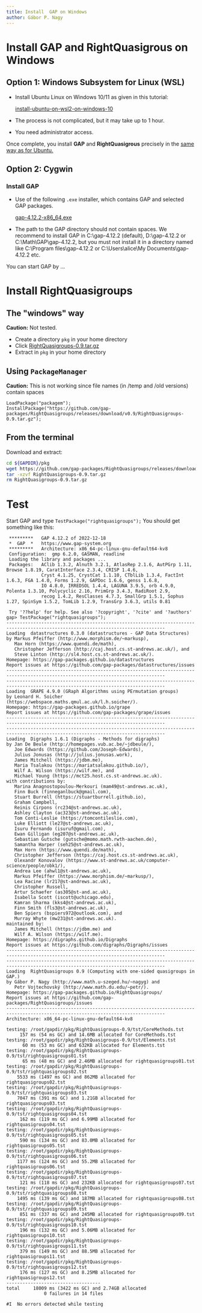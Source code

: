 ```yaml
---
title: Install  GAP on Windows
author: Gábor P. Nagy
---
```




# Install GAP and RightQuasigrous on Windows

## Option 1: Windows Subsystem for Linux (WSL)

* Install Ubuntu Linux on Windows 10/11 as given in this tutorial:
  
  [install-ubuntu-on-wsl2-on-windows-10](https://ubuntu.com/tutorials/install-ubuntu-on-wsl2-on-windows-10#1-overview)
* The process is not complicated, but it may take up to 1 hour. 
* You need administrator access.

Once complete, you install **GAP** and **RightQuasigrous** precisely in the [same way as for Ubuntu.](./install_ubuntu.html)

## Option 2: Cygwin

### Install GAP

* Use of the following `.exe` installer, which contains GAP and selected GAP packages.
  
  [gap-4.12.2-x86_64.exe](https://github.com/gap-system/gap/releases/download/v4.12.2/gap-4.12.2-x86_64.exe)
* The path to the GAP directory should not contain spaces. We recommend to install GAP in C:\gap-4.12.2 (default), D:\gap-4.12.2 or C:\Math\GAP\gap-4.12.2, but you must not install it in a directory named like C:\Program files\gap-4.12.2 or C:\Users\alice\My Documents\gap-4.12.2 etc.


You can start GAP by ...

# Install RightQuasigroups

## The "windows" way

__Caution:__ Not tested.

* Create a directory `pkg` in your home directory
* Click
[RightQuasigroups-0.9.tar.gz](https://github.com/gap-packages/RightQuasigroups/releases/download/v0.9/RightQuasigroups-0.9.tar.gz)
* Extract in `pkg` in your home directory


## Using `PackageManager`

__Caution:__ This is not working since file names (in /temp and /old versions) contain spaces

```
LoadPackage("packagem");
InstallPackage("https://github.com/gap-packages/RightQuasigroups/releases/download/v0.9/RightQuasigroups-0.9.tar.gz");
```

## From the terminal

Download and extract:

```bash
cd ${GAPDIR}/pkg
wget https://github.com/gap-packages/RightQuasigroups/releases/download/v0.9/RightQuasigroups-0.9.tar.gz
tar -xzvf RightQuasigroups-0.9.tar.gz
rm RightQuasigroups-0.9.tar.gz
```

# Test

Start GAP and type `TestPackage("rightquasigroups");` You should get something like this:

```
 *********   GAP 4.12.2 of 2022-12-18
 *  GAP  *   https://www.gap-system.org
 *********   Architecture: x86_64-pc-linux-gnu-default64-kv8
 Configuration:  gmp 6.2.0, GASMAN, readline
 Loading the library and packages ...
 Packages:   AClib 1.3.2, Alnuth 3.2.1, AtlasRep 2.1.6, AutPGrp 1.11, Browse 1.8.19, CaratInterface 2.3.4, CRISP 1.4.6, 
             Cryst 4.1.25, CrystCat 1.1.10, CTblLib 1.3.4, FactInt 1.6.3, FGA 1.4.0, Forms 1.2.9, GAPDoc 1.6.6, genss 1.6.8, 
             IO 4.8.0, IRREDSOL 1.4.4, LAGUNA 3.9.5, orb 4.9.0, Polenta 1.3.10, Polycyclic 2.16, PrimGrp 3.4.3, RadiRoot 2.9, 
             recog 1.4.2, ResClasses 4.7.3, SmallGrp 1.5.1, Sophus 1.27, SpinSym 1.5.2, TomLib 1.2.9, TransGrp 3.6.3, utils 0.81
             
 Try '??help' for help. See also '?copyright', '?cite' and '?authors'
gap> TestPackage("rightquasigroups");
---------------------------------------------------------------------------------------------------------------------------------
Loading  datastructures 0.3.0 (datastructures - GAP Data Structures)
by Markus Pfeiffer (http://www.morphism.de/~markusp),
   Max Horn (https://www.quendi.de/math),
   Christopher Jefferson (http://caj.host.cs.st-andrews.ac.uk/), and
   Steve Linton (http://sl4.host.cs.st-andrews.ac.uk/).
Homepage: https://gap-packages.github.io/datastructures
Report issues at https://github.com/gap-packages/datastructures/issues
---------------------------------------------------------------------------------------------------------------------------------
---------------------------------------------------------------------------------------------------------------------------------
Loading  GRAPE 4.9.0 (GRaph Algorithms using PErmutation groups)
by Leonard H. Soicher (https://webspace.maths.qmul.ac.uk/l.h.soicher/).
Homepage: https://gap-packages.github.io/grape
Report issues at https://github.com/gap-packages/grape/issues
---------------------------------------------------------------------------------------------------------------------------------
---------------------------------------------------------------------------------------------------------------------------------
Loading  Digraphs 1.6.1 (Digraphs - Methods for digraphs)
by Jan De Beule (http://homepages.vub.ac.be/~jdbeule/),
   Joe Edwards (https://github.com/Joseph-Edwards),
   Julius Jonusas (http://julius.jonusas.work),
   James Mitchell (https://jdbm.me),
   Maria Tsalakou (https://mariatsalakou.github.io/),
   Wilf A. Wilson (https://wilf.me), and
   Michael Young (https://mct25.host.cs.st-andrews.ac.uk).
with contributions by:
   Marina Anagnostopoulou-Merkouri (mam49@st-andrews.ac.uk),
   Finn Buck (finneganlbuck@gmail.com),
   Stuart Burrell (https://stuartburrell.github.io),
   Graham Campbell,
   Reinis Cirpons (rc234@st-andrews.ac.uk),
   Ashley Clayton (ac323@st-andrews.ac.uk),
   Tom Conti-Leslie (https://tomcontileslie.com),
   Luke Elliott (le27@st-andrews.ac.uk),
   Isuru Fernando (isuruf@gmail.com),
   Ewan Gilligan (eg207@st-andrews.ac.uk),
   Sebastian Gutsche (gutsche@momo.math.rwth-aachen.de),
   Samantha Harper (seh25@st-andrews.ac.uk),
   Max Horn (https://www.quendi.de/math),
   Christopher Jefferson (https://caj.host.cs.st-andrews.ac.uk),
   Olexandr Konovalov (https://www.st-andrews.ac.uk/computer-science/people/obk1/),
   Andrea Lee (ahwl1@st-andrews.ac.uk),
   Markus Pfeiffer (https://www.morphism.de/~markusp/),
   Lea Racine (lr217@st-andrews.ac.uk),
   Christopher Russell,
   Artur Schaefer (as305@st-and.ac.uk),
   Isabella Scott (iscott@uchicago.edu),
   Kamran Sharma (kks4@st-andrews.ac.uk),
   Finn Smith (fls3@st-andrews.ac.uk),
   Ben Spiers (bspiers972@outlook.com), and
   Murray Whyte (mw231@st-andrews.ac.uk).
maintained by:
   James Mitchell (https://jdbm.me) and
   Wilf A. Wilson (https://wilf.me).
Homepage: https://digraphs.github.io/Digraphs
Report issues at https://github.com/digraphs/Digraphs/issues
---------------------------------------------------------------------------------------------------------------------------------
---------------------------------------------------------------------------------------------------------------------------------
Loading  RightQuasigroups 0.9 (Computing with one-sided quasigroups in GAP.)
by Gábor P. Nagy (http://www.math.u-szeged.hu/~nagyg) and
   Petr Vojtechovský (http://www.math.du.edu/~petr/).
Homepage: https://gap-packages.github.io/RightQuasigroups/
Report issues at https://github.com/gap-packages/RightQuasigroups/issues
---------------------------------------------------------------------------------------------------------------------------------
Architecture: x86_64-pc-linux-gnu-default64-kv8

testing: /root/gapdir/pkg/RightQuasigroups-0.9/tst/CoreMethods.tst
     157 ms (54 ms GC) and 14.6MB allocated for CoreMethods.tst
testing: /root/gapdir/pkg/RightQuasigroups-0.9/tst/Elements.tst
      60 ms (53 ms GC) and 632KB allocated for Elements.tst
testing: /root/gapdir/pkg/RightQuasigroups-0.9/tst/rightquasigroups01.tst
      65 ms (48 ms GC) and 2.46MB allocated for rightquasigroups01.tst
testing: /root/gapdir/pkg/RightQuasigroups-0.9/tst/rightquasigroups02.tst
    5533 ms (1497 ms GC) and 862MB allocated for rightquasigroups02.tst
testing: /root/gapdir/pkg/RightQuasigroups-0.9/tst/rightquasigroups03.tst
    7047 ms (391 ms GC) and 1.21GB allocated for rightquasigroups03.tst
testing: /root/gapdir/pkg/RightQuasigroups-0.9/tst/rightquasigroups04.tst
     162 ms (119 ms GC) and 6.99MB allocated for rightquasigroups04.tst
testing: /root/gapdir/pkg/RightQuasigroups-0.9/tst/rightquasigroups05.tst
     590 ms (134 ms GC) and 83.0MB allocated for rightquasigroups05.tst
testing: /root/gapdir/pkg/RightQuasigroups-0.9/tst/rightquasigroups06.tst
    1177 ms (124 ms GC) and 55.2MB allocated for rightquasigroups06.tst
testing: /root/gapdir/pkg/RightQuasigroups-0.9/tst/rightquasigroups07.tst
     121 ms (118 ms GC) and 232KB allocated for rightquasigroups07.tst
testing: /root/gapdir/pkg/RightQuasigroups-0.9/tst/rightquasigroups08.tst
    1495 ms (139 ms GC) and 187MB allocated for rightquasigroups08.tst
testing: /root/gapdir/pkg/RightQuasigroups-0.9/tst/rightquasigroups09.tst
     851 ms (337 ms GC) and 245MB allocated for rightquasigroups09.tst
testing: /root/gapdir/pkg/RightQuasigroups-0.9/tst/rightquasigroups10.tst
     196 ms (132 ms GC) and 5.06MB allocated for rightquasigroups10.tst
testing: /root/gapdir/pkg/RightQuasigroups-0.9/tst/rightquasigroups11.tst
     379 ms (149 ms GC) and 88.5MB allocated for rightquasigroups11.tst
testing: /root/gapdir/pkg/RightQuasigroups-0.9/tst/rightquasigroups12.tst
     176 ms (127 ms GC) and 8.25MB allocated for rightquasigroups12.tst
-----------------------------------
total     18009 ms (3422 ms GC) and 2.74GB allocated
              0 failures in 14 files

#I  No errors detected while testing
```

